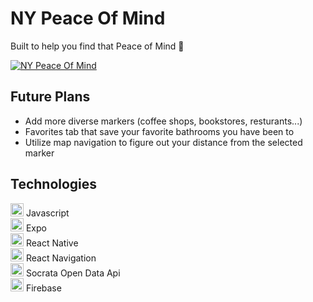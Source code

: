 # NY Peace Of Mind
Built to help you find that Peace of Mind 🚽

[![NY Peace Of Mind](https://user-images.githubusercontent.com/86633971/151880450-3d641f77-cafc-4626-8009-e829bab459ab.png)](https://youtu.be/OUnV__W8Hyc "NY Peace of Mind")

## Future Plans
  * Add more diverse markers (coffee shops, bookstores, resturants...)
  * Favorites tab that save your favorite bathrooms you have been to
  * Utilize map navigation to figure out your distance from the selected marker

## Technologies
  <img src="https://github.com/get-icon/geticon/raw/master/icons/javascript.svg" alt="JavaScript" width="21px" height="21px"> Javascript <br />
  <img src="https://user-images.githubusercontent.com/86633971/151882191-f55b1466-f2af-4b0f-8847-b80a7db05867.jpeg" alt="Expo" width="21px" height="21px"> Expo <br />
  <img src="https://user-images.githubusercontent.com/86633971/151882041-aec93ec7-37ac-433c-b81d-6b5a5a5d799a.svg" alt="React Native" width="21px" height="21px"> React Native </br>
  <img src="https://user-images.githubusercontent.com/86633971/151882288-410d0694-799c-4382-9fa5-1380ed789e8c.png" alt="React Navigation" width="21px" height="21px"> React Navigation </br>
  <img src="https://user-images.githubusercontent.com/86633971/151882449-a2baf1c2-c864-4e04-91c9-c6f85088145d.png" alt="Socrata Open Data Api" width="21px" height="21px"> Socrata Open Data Api </br>
  <img src="https://github.com/get-icon/geticon/raw/master/icons/firebase.svg" alt="Firebase" width="21px" height="21px"> Firebase
